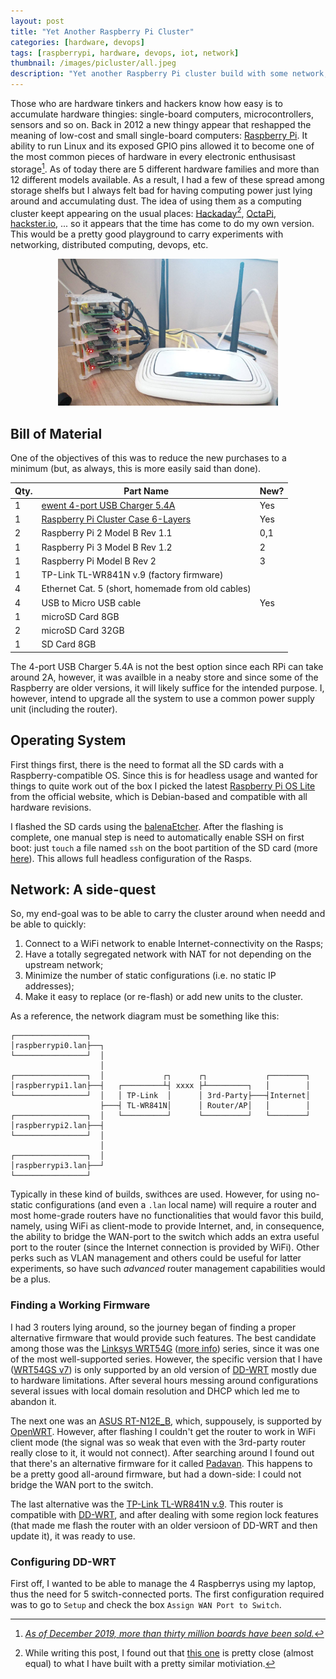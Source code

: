 ```yaml
---
layout: post
title: "Yet Another Raspberry Pi Cluster"
categories: [hardware, devops]
tags: [raspberrypi, hardware, devops, iot, network]
thumbnail: /images/picluster/all.jpeg
description: "Yet another Raspberry Pi cluster build with some network, monitoring and automation perks"
---
```


Those who are hardware tinkers and hackers know how easy is to accumulate hardware thingies: single-board computers, microcontrollers, sensors and so on. Back in 2012 a new thingy appear that reshapped the meaning of low-cost and small single-board computers: [Raspberry Pi](https://www.raspberrypi.org/). It ability to run Linux and its exposed GPIO pins allowed it to become one of the most common pieces of hardware in every electronic enthusisast storage[^1]. As of today there are 5 different hardware families and more than 12 different models available. As a result, I had a few of these spread among storage shelfs but I always felt bad for having computing power just lying around and accumulating dust. The idea of using them as a computing cluster keept appearing on the usual places: [Hackaday](https://hackaday.com/2020/04/24/raspberry-pi-cluster-shows-you-the-ropes/)[^2], [OctaPi](https://www.raspberrypi.org/blog/octapi/), [hackster.io](https://www.hackster.io/aallan/a-4-node-raspberry-pi-cluster-e19273), ... so it appears that the time has come to do my own version. This would be a pretty good playground to carry experiments with networking, distributed computing, devops, etc.

<!--more-->

<center>
<img style="max-width: 70%;" src="/images/picluster/all.jpeg"/>
</center>

## Bill of Material

One of the objectives of this was to reduce the new purchases to a minimum (but, as always, this is more easily said than done). 

| Qty. | Part Name                                                                                                                  | New? |
|------|----------------------------------------------------------------------------------------------------------------------------|------|
| 1    | [ewent 4-port USB Charger 5.4A](https://www.ewent.com/en-us/4-port-smart-usb-charger-5-4a-ew1304)                          | Yes  |
| 1    | [Raspberry Pi Cluster Case 6-Layers](https://www.amazon.com/GeeekPi-Raspberry-Heatsinks-Stackable-Enclosure/dp/B085XT8W9S) | Yes  |
| 2    | Raspberry Pi 2 Model B Rev 1.1                                                                                             | 0,1  |
| 1    | Raspberry Pi 3 Model B Rev 1.2                                                                                             | 2    |
| 1    | Raspberry Pi Model B Rev 2                                                                                                 | 3    |
| 1    | TP-Link TL-WR841N v.9 (factory firmware)                                                                                   |      |
| 4    | Ethernet Cat. 5 (short, homemade from old cables)                                                                          |      |
| 4    | USB to Micro USB cable                                                                                                     | Yes  |
| 1    | microSD Card 8GB                                                                                                           |      |
| 2    | microSD Card 32GB                                                                                                          |      |
| 1    | SD Card 8GB                                                                                                                |      |


The 4-port USB Charger 5.4A is not the best option since each RPi can take around 2A, however, it was availble in a neaby store and since some of the Raspberry are older versions, it will likely suffice for the intended purpose. I, however, intend to upgrade all the system to use a common power supply unit (including the router).

## Operating System

First things first, there is the need to format all the SD cards with a Raspberry-compatible OS. Since this is for headless usage and wanted for things to quite work out of the box I picked the latest [Raspberry Pi OS Lite](https://www.raspberrypi.org/software/operating-systems/) from the official website, which is Debian-based and compatible with all hardware revisions. 

I flashed the SD cards using the [balenaEtcher](https://www.balena.io/etcher/). After the flashing is complete, one manual step is need to automatically enable SSH on first boot: just `touch` a file named `ssh` on the boot partition of the SD card (more [here](https://www.raspberrypi.org/documentation/remote-access/ssh/)). This allows full headless configuration of the Rasps.

## Network: A side-quest

So, my end-goal was to  be able to carry the cluster around when needd and be able to quickly:

1. Connect to a WiFi network to enable Internet-connectivity on the Rasps;
2. Have a totally segregated network with NAT for not depending on the upstream network;
3. Minimize the number of static configurations (i.e. no static IP addresses);
4. Make it easy to replace (or re-flash) or add new units to the cluster.

As a reference, the network diagram must be something like this:

```
┌────────────────┐
│raspberrypi0.lan├──┐
└────────────────┘  │
                    │
┌────────────────┐  │             ┌┐      ┌┐             ┌────────┐
│raspberrypi1.lan├──┤   ┌─────────┴┤ xxxx ├┴─────────┐   │        │
└────────────────┘  │   │ TP-Link  │      │ 3rd-Party├───┤Internet│
                    ├───┤ TL-WR841N│      │ Router/AP│   │        │
┌────────────────┐  │   └──────────┘      └──────────┘   └────────┘
│raspberrypi2.lan├──┤
└────────────────┘  │
                    │
┌────────────────┐  │
│raspberrypi3.lan├──┘
└────────────────┘
```

Typically in these kind of builds, swithces are used. However, for using no-static configurations (and even a `.lan` local name) will require a router and most home-grade routers have no functionalities that would favor this build, namely, using WiFi as client-mode to provide Internet, and, in consequence, the ability to bridge the WAN-port to the switch which adds an extra useful port to the router (since the Internet connection is provided by WiFi). Other perks such as VLAN management and others could be useful for latter experiments, so have such _advanced_ router management capabilities would be a plus.

### Finding a Working Firmware

I had 3 routers lying around, so the journey began of finding a proper alternative firmware that would provide such features. The best candidate among those was the [Linksys WRT54G](https://en.wikipedia.org/wiki/Linksys_WRT54G_series) ([more info]()) series, since it was one of the most well-supported series. However, the specific version that I have ([WRT54GS v7](http://en.techinfodepot.shoutwiki.com/wiki/Linksys_WRT54GS_v7.0)) is only supported by an old version of [DD-WRT](https://wiki.dd-wrt.com/wiki/index.php/How_To_Flash_the_WRT54GS_v7) mostly due to hardware limitations. After several hours messing around configurations several issues with local domain resolution and DHCP which led me to abandon it. 

The next one was an [ASUS RT-N12E_B](http://en.techinfodepot.shoutwiki.com/wiki/ASUS_RT-N12E_B1), which, suppousely, is supported by [OpenWRT](https://git.openwrt.org/?p=openwrt/openwrt.git;a=commit;h=58e0673900ea585b03d3cc2f8917667faa3f977f). However, after flashing I couldn't get the router to work in WiFi client mode (the signal was so weak that even with the 3rd-party router really close to it, it would not connect). After searching around I found out that there's an alternative firmware for it called [Padavan](https://bitbucket.org/padavan/rt-n56u/src/master/). This happens to be a pretty good all-around firmware, but had a down-side: I could not bridge the WAN port to the switch.

The last alternative was the [TP-Link TL-WR841N v.9](http://en.techinfodepot.shoutwiki.com/wiki/TP-LINK_TL-WR841N_v9.x). This router is compatible with [DD-WRT](https://wiki.dd-wrt.com/wiki/index.php/TP-Link_TL-WR841nd_v9), and after dealing with some region lock features (that made me flash the router with an older versioon of DD-WRT and then update it), it was ready to use.

### Configuring DD-WRT

First off, I wanted to be able to manage the 4 Raspberrys using my laptop, thus the need for 5 switch-connected ports. The first configuration required was to go to `Setup` and check the box `Assign WAN Port to Switch`.


[^1]: [_As of December 2019, more than thirty million boards have been sold._](https://twitter.com/EbenUpton/status/1205646606504275968)

[^2]: While writing this post, I found out that [this one](https://www.dinofizzotti.com/blog/2020-04-10-raspberry-pi-cluster-part-1-provisioning-with-ansible-and-temperature-monitoring-using-prometheus-and-grafana/) is pretty close (almost equal) to what I have built with a pretty similar motiviation.